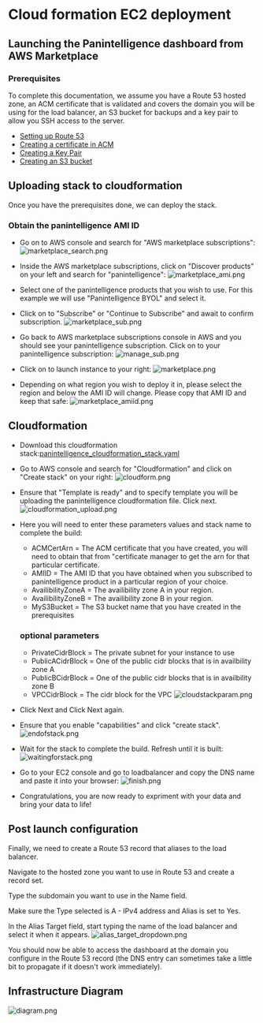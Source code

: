 # Cloud formation EC2 deployment

## Launching the Panintelligence dashboard from AWS Marketplace
### Prerequisites
To complete this documentation, we assume you have a Route 53 hosted zone, an ACM certificate that is validated and covers the domain you will be using for the load balancer, an S3 bucket for backups and a key pair to allow you SSH access to the server.

- [Setting up Route 53](https://docs.aws.amazon.com/Route53/latest/DeveloperGuide/setting-up-route-53.html)
- [Creating a certificate in ACM](https://docs.aws.amazon.com/acm/latest/userguide/setup.html)
- [Creating a Key Pair](https://docs.aws.amazon.com/AWSEC2/latest/UserGuide/ec2-key-pairs.html)
- [Creating an S3 bucket](https://docs.aws.amazon.com/AmazonS3/latest/gsg/CreatingABucket.html)

## Uploading stack to cloudformation

Once you have the prerequisites done, we can deploy the stack.

### Obtain the panintelligence AMI ID
- Go on to AWS console and search for "AWS marketplace subscriptions":
![marketplace_search.png](/cloud/cloudformation/marketplace_search.png)

- Inside the AWS marketplace subscriptions, click on "Discover products" on your left and search for "panintelligence": 
![marketplace_ami.png](/cloud/cloudformation/marketplace_ami.png)

- Select one of the panintelligence products that you wish to use. For this example we will use "Panintelligence BYOL" and select it.

- Click on to "Subscribe" or "Continue to Subscribe" and await to confirm subscription.
![marketplace_sub.png](/cloud/cloudformation/marketplace_sub.png)

- Go back to AWS marketplace subscriptions console in AWS and you should see your panintelligence subscription. Click on to your panintelligence subscription:
![manage_sub.png](/cloud/cloudformation/manage_sub.png)

- Click on to launch instance to your right:
![marketplace.png](/cloud/cloudformation/marketplace.png)

- Depending on what region you wish to deploy it in, please select the region and below the AMI ID will change. Please copy that AMI ID and keep that safe:
![marketplace_amiid.png](/cloud/cloudformation/marketplace_amiid.png)

## Cloudformation 

- Download this cloudformation stack:[panintelligence_cloudformation_stack.yaml](/cloud/cloudformation/panintelligence_cloudformation_stack.yaml)

- Go to AWS console and search for "Cloudformation" and click on "Create stack" on your right:
![cloudform.png](/cloud/cloudformation/cloudform.png)
- Ensure that "Template is ready" and to specify template you will be uploading the panintelligence cloudformation file. Click next.
![cloudformation_upload.png](/cloud/cloudformation/cloudformation_upload.png)

- Here you will need to enter these parameters values  and stack name to complete the build:
	- ACMCertArn = The ACM certificate that you have created, you will need to obtain that from "certificate manager to get the arn for that particular certificate.
  - AMIID = The AMI ID that you have obtained when you subscribed to panintelligence product in a particular region of your choice.
  - AvailibilityZoneA = The availibility zone A in your region. 
  - AvailibilityZoneB = The availibility zone B in your region. 
  - MyS3Bucket = The S3 bucket name that you have created in the prerequisites
  ### optional parameters
  - PrivateCidrBlock = The private subnet for your instance to use
  - PublicACidrBlock = One of the public cidr blocks that is in availbility zone A
  - PublicBCidrBlock = One of the public cidr blocks that is in availbility zone B
  - VPCCidrBlock = The cidr block for the VPC
![cloudstackparam.png](/cloud/cloudformation/cloudstackparam.png)

- Click Next and Click Next again.
- Ensure that you enable "capabilities" and click "create stack".
![endofstack.png](/cloud/cloudformation/endofstack.png)

- Wait for the stack to complete the build. Refresh until it is built:
![waitingforstack.png](/waitingforstack.png)

- Go to your EC2 console and go to loadbalancer and copy the DNS name and paste it into your browser:
![finish.png](/finish.png)

- Congratulations, you are now ready to expriment with your data and bring your data to life! 

## Post launch configuration
Finally, we need to create a Route 53 record that aliases to the load balancer.

Navigate to the hosted zone you want to use in Route 53 and create a record set.

Type the subdomain you want to use in the Name field.

Make sure the Type selected is A - IPv4 address and Alias is set to Yes.

In the Alias Target field, start typing the name of the load balancer and select it when it appears.
![alias_target_dropdown.png](/cloud/cloudformation/alias_target_dropdown.png)

You should now be able to access the dashboard at the domain you configure in the Route 53 record (the DNS entry can sometimes take a little bit to propagate if it doesn't work immediately).

## Infrastructure Diagram
![diagram.png](/cloud/cloudformation/diagram.png)
